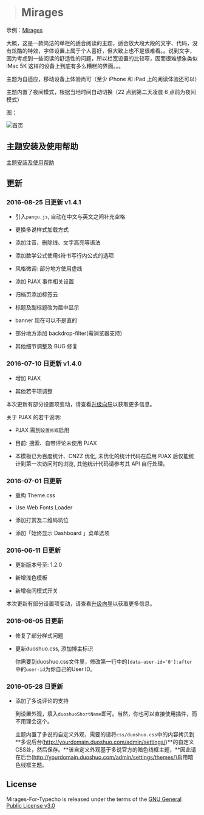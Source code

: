 > # Mirages

示例：[Mirages](https://hran.me/mirages.html)

大概，这是一款简洁的单栏的适合阅读的主题，适合放大段大段的文字、代码，没有炫酷的特效，字体设置上属于个人喜好，但大致上也不是很难看。。说到文字，因为考虑到一些阅读的舒适性的问题，所以栏宽设置的比较窄，因而很难想象类似 iMac 5K 这样的设备上到底有多么糟糕的界面。。。

主题为自适应，移动设备上体验尚可（至少 iPhone 和 iPad 上的阅读体验还可以）

主题内置了夜间模式，根据当地时间自动切换（22 点到第二天凌晨 6 点前为夜间模式）

图：

![首页](https://raw.githubusercontent.com/Dalodd/Mirages-For-Typecho/14d2a30b7f81b0ddce4a9faa13ae730b8c001a2c/imgs/Screenshot-2016-08-25-5-30-19.png)

## 主题安装及使用帮助

[主题安装及使用帮助](https://github.com/Dalodd/Mirages-For-Typecho/wiki)

## 更新

### 2016-08-25 日更新 v1.4.1

- 引入`pangu.js`, 自动在中文与英文之间补充空格

- 更换多说样式加载方式

- 添加注音、删除线、文字高亮等语法

- 添加数学公式使用`$`符书写行内公式的选项

- 风格微调: 部分地方使用虚线

- 添加 PJAX 事件相关设置

- 归档页添加标签云

- 标题及副标题改为居中显示

- banner 现在可以不是直的

- 部分地方添加 backdrop-filter(需浏览器支持)

- 其他细节调整及 BUG 修复

### 2016-07-10 日更新 v1.4.0

- 增加 PJAX

- 其他若干项调整

本次更新有部分设置项变动，请查看[升级向导](https://github.com/Dalodd/Mirages-For-Typecho/wiki/升级向导)以获取更多信息。

关于 PJAX 的若干说明: 

- PJAX 需到`设置外观`启用

- 目前: 搜索、自带评论未使用 PJAX

- 本模板已为百度统计、CNZZ 优化, 未优化的统计代码在启用 PJAX 后仅能统计到第一次访问时的浏览, 其他统计代码请参考其 API 自行处理。

### 2016-07-01 日更新

- 重构 Theme.css

- Use Web Fonts Loader

- 添加打赏及二维码坑位

- 添加「始终显示 Dashboard 」菜单选项

### 2016-06-11 日更新

- 更新版本号至: 1.2.0

- 新增浅色模板

- 新增夜间模式开关

本次更新有部分设置项变动，请查看[升级向导](https://github.com/Dalodd/Mirages-For-Typecho/wiki/升级向导)以获取更多信息。

### 2016-06-05 日更新

- 修复了部分样式问题

- 更新duoshuo.css, 添加博主标识

  你需要到duoshuo.css文件里，修改第一行中的`[data-user-id='0']:after` 中的`user-id`为你自己的User ID。

### 2016-05-28 日更新

- 添加了多说评论的支持

  到设置外观，填入`duoshuoShortName`即可。当然，你也可以直接使用插件，而不用理会这个。

  主题内置了多说的自定义外观，需要的请将`css/duoshuo.css`中的内容拷贝到**多说后台(http://yourdomain.duoshuo.com/admin/settings/)**的自定义CSS处，然后保存。**该自定义外观基于多说官方的暗色线框主题，**因此请在后台(http://yourdomain.duoshuo.com/admin/settings/themes/)启用暗色线框主题。




## License

Mirages-For-Typecho is released under the terms of the [GNU General Public License v3.0](https://github.com/Dalodd/Mirages-For-Typecho/blob/master/LICENSE)